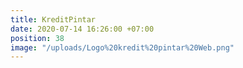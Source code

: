 ```yaml
---
title: KreditPintar
date: 2020-07-14 16:26:00 +07:00
position: 38
image: "/uploads/Logo%20kredit%20pintar%20Web.png"
---
```


